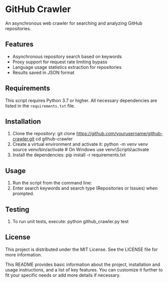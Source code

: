 # GitHub Crawler

An asynchronous web crawler for searching and analyzing GitHub repositories.

## Features

- Asynchronous repository search based on keywords
- Proxy support for request rate limiting bypass
- Language usage statistics extraction for repositories
- Results saved in JSON format

## Requirements

This script requires Python 3.7 or higher. All necessary dependencies are listed in the `requirements.txt` file.

## Installation

1. Clone the repository:
  git clone https://github.com/yourusername/github-crawler.git
  cd github-crawler
2. Create a virtual environment and activate it:
  python -m venv venv
  source venv/bin/activate  # On Windows use venv\Scripts\activate
3. Install the dependencies:
   pip install -r requirements.txt

## Usage

1. Run the script from the command line:
2. Enter search keywords and search type (Repositories or Issues) when prompted.

## Testing
1. To run unit tests, execute:
  python github_crawler.py test

## License
This project is distributed under the MIT License. See the LICENSE file for more information.

This README provides basic information about the project, installation and usage instructions, and a list of key features. You can customize it further to fit your specific needs or add more details if necessary.
